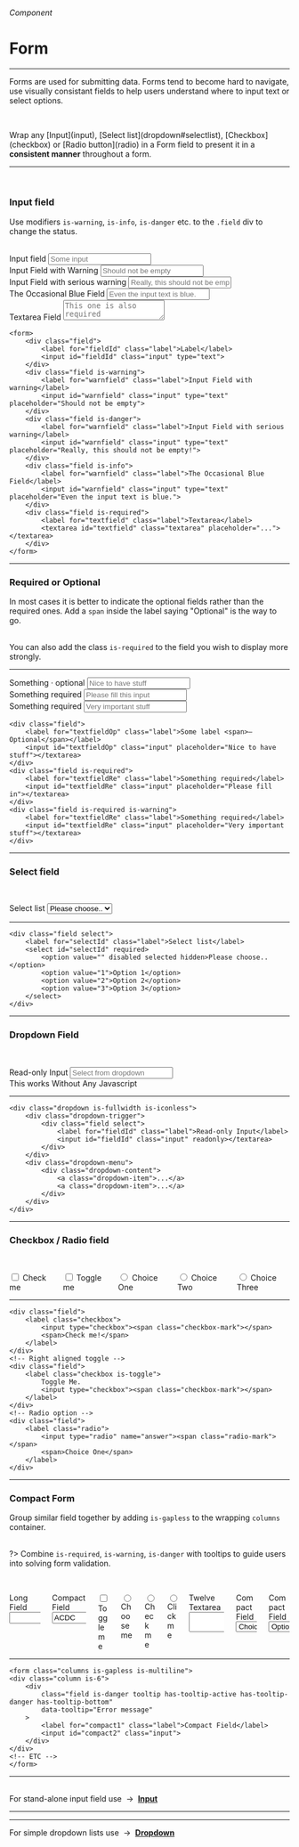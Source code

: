 <h6 class="is-uppercase is-dimmed has-text-weight-medium is-size-6 is-size-7-mobile">Component</h6>
<h1 class="title"><span class="is-size-2-mobile">Form</span></h1>
<hr class="is-visible is-size-3">
<p class="is-size-4 has-text-dark">
    <span class="has-text-weight-semibold">Forms</span> are used for submitting data. Forms tend to become hard to navigate, use visually consistant fields to help users understand where to input text or select options.
</p><br>
<p class="is-size-4 has-text-dark">Wrap any [Input](input), [Select list](dropdown#selectlist), [Checkbox](checkbox) or [Radio button](radio) in a Form field to present it in a <strong>consistent manner</strong> throughout a form.</p>
<hr class="is-visible is-size-3"><br>

<h3 class="title is-family-primary">Input field</h3>

Use modifiers `is-warning`, `is-info`, `is-danger` etc. to the `.field` div to change the status.

<br>

<form class="box is-raised has-background-white-bis is-large is-marginless is-radiusless-b" spellcheck="false" autocomplete="on" action="/action_page.php" method="get">
    <div class="field">
        <label for="email" class="label">Input field</label>
        <input id="email" name="email" class="input" type="text" placeholder="Some input">
    </div>
    <div class="field is-warning">
        <label for="warnfield" class="label">Input Field with Warning</label>
        <input id="warnfield" class="input" type="text" placeholder="Should not be empty">
    </div>
    <div class="field is-danger">
        <label for="dangerfield" class="label">Input Field with serious warning</label>
        <input id="dangerfield" class="input" type="text" placeholder="Really, this should not be empty!">
    </div>
    <div class="field is-info">
        <label for="infofield" class="label">The Occasional Blue Field</label>
        <input id="infofield" class="input" type="text" placeholder="Even the input text is blue.">
    </div>
    <div class="field is-required">
        <label for="textfield" class="label">Textarea Field</label>
        <textarea id="textfield" rows="2" class="textarea" placeholder="This one is also required"></textarea>
    </div>
</form>

    <form>
        <div class="field">
            <label for="fieldId" class="label">Label</label>
            <input id="fieldId" class="input" type="text">
        </div>
        <div class="field is-warning">
            <label for="warnfield" class="label">Input Field with warning</label>
            <input id="warnfield" class="input" type="text" placeholder="Should not be empty">
        </div>
        <div class="field is-danger">
            <label for="warnfield" class="label">Input Field with serious warning</label>
            <input id="warnfield" class="input" type="text" placeholder="Really, this should not be empty!">
        </div>
        <div class="field is-info">
            <label for="warnfield" class="label">The Occasional Blue Field</label>
            <input id="warnfield" class="input" type="text" placeholder="Even the input text is blue.">
        </div>
        <div class="field is-required">
            <label for="textfield" class="label">Textarea</label>
            <textarea id="textfield" class="textarea" placeholder="..."></textarea>
        </div>
    </form>
<hr class="is-visible is-size-1">
<h3 class="title is-family-primary">Required or Optional</h3>

In most cases it is better to indicate the optional fields rather than the required ones. Add a `span` inside the label saying "Optional" is the way to go.

<br>You can also add the class `is-required` to the field you wish to display more strongly.

<hr>

<div class="box is-raised has-background-white-bis is-medium is-marginless is-radiusless-b">
    <form class="columns">
        <div class="column is-4">
            <div class="field">
                <label for="textfieldOp" class="label">Something <span>· optional</span></label>
                <input id="textfieldOp" class="input" placeholder="Nice to have stuff"></textarea>
            </div>
        </div>
        <div class="column is-4">
            <div class="field is-required">
                <label for="textfieldRe" class="label">Something required</label>
                <input id="textfieldRe" class="input" placeholder="Please fill this input"></textarea>
            </div>
        </div>
        <div class="column is-4">
            <div class="field is-required is-warning">
                <label for="textfieldRe" class="label">Something required</label>
                <input id="textfieldRe" class="input" placeholder="Very important stuff"></textarea>
            </div>
        </div>
    </form>
</div>

    <div class="field">
        <label for="textfieldOp" class="label">Some label <span>– Optional</span></label>
        <input id="textfieldOp" class="input" placeholder="Nice to have stuff"></textarea>
    </div>
    <div class="field is-required">
        <label for="textfieldRe" class="label">Something required</label>
        <input id="textfieldRe" class="input" placeholder="Please fill in"></textarea>
    </div>
    <div class="field is-required is-warning">
        <label for="textfieldRe" class="label">Something required</label>
        <input id="textfieldRe" class="input" placeholder="Very important stuff"></textarea>
    </div>
<hr class="is-visible is-size-1">

<h3 class="title is-family-primary">Select field</h3>

<br><form class="box is-raised is-radiusless-b is-large is-marginless">
    <div class="field select is-warning">
        <label for="selectId" class="label">Select list</label>
        <select id="selectId" required>
            <option value="" disabled selected hidden>Please choose..</option>
            <option value="1">System</option>
            <option value="2">Select</option>
            <option value="3">List</option>
        </select>
    </div>
</form>
<hr class="is-marginless is-visible">

    <div class="field select">
        <label for="selectId" class="label">Select list</label>
        <select id="selectId" required>
            <option value="" disabled selected hidden>Please choose..</option>
            <option value="1">Option 1</option>
            <option value="2">Option 2</option>
            <option value="3">Option 3</option>
        </select>
    </div>
<hr class="is-visible is-size-1">

<h3 class="title is-family-primary">Dropdown Field</h3>

<br><form class="box is-raised has-background-white-bis is-large is-marginless is-radiusless-b">
    <div class="dropdown is-hoverable is-fullwidth is-iconless">
        <div class="dropdown-trigger">
            <div class="field select">
                <label for="dropFieldIn" class="label">Read-only Input</label>
                <input id="dropFieldIn" class="input" readonly placeholder="Select from dropdown"></textarea>
            </div>
        </div>
        <div class="dropdown-menu">
            <div class="dropdown-content">
                <a class="dropdown-item">This works</a>
                <a class="dropdown-item">Without</a>
                <a class="dropdown-item">Any</a>
                <a class="dropdown-item">Javascript</a>
            </div>
        </div>
    </div>
</form>
<hr class="is-visible is-marginless">

    <div class="dropdown is-fullwidth is-iconless">
        <div class="dropdown-trigger">
            <div class="field select">
                <label for="fieldId" class="label">Read-only Input</label>
                <input id="fieldId" class="input" readonly></textarea>
            </div>
        </div>
        <div class="dropdown-menu">
            <div class="dropdown-content">
                <a class="dropdown-item">...</a>
                <a class="dropdown-item">...</a>
            </div>
        </div>
    </div>
<hr class="is-visible is-size-1">

<h3 class="title is-family-primary">Checkbox / Radio field</h3>

<br><form class="box is-raised has-background-white-bis is-large is-marginless is-radiusless-b">
    <div class="columns is-multiline is-small">
        <div class="column is-6">
            <div class="field">
                <label class="checkbox">
                    <input type="checkbox"><span class="checkbox-mark"></span>
                    <span>Check me</span>
                </label>
            </div>
        </div>
        <div class="column is-6">
            <div class="field">
                <label class="checkbox is-toggle is-right">
                    <input type="checkbox"><span class="checkbox-mark"></span>
                    <span>Toggle me</span>
                </label>
            </div>
        </div>
        <div class="column is-one-third">
            <div class="field">
                <label class="radio">
                    <input type="radio" name="answer"><span class="radio-mark"></span>
                    <span>Choice One</span>
                </label>
            </div>
        </div>
        <div class="column is-one-third">
            <div class="field">
                <label class="radio">
                    <input type="radio" name="answer"><span class="radio-mark"></span>
                    <span>Choice Two</span>
                </label>
            </div>
        </div>
        <div class="column is-one-third">
            <div class="field">
                <label class="radio">
                    <input type="radio" name="answer"><span class="radio-mark"></span>
                    <span>Choice Three</span>
                </label>
            </div>
        </div>
    </div>
</form>
<hr class="is-marginless is-visible">

    <div class="field">
        <label class="checkbox">
            <input type="checkbox"><span class="checkbox-mark"></span>
            <span>Check me!</span>
        </label>
    </div>
    <!-- Right aligned toggle -->
    <div class="field">
        <label class="checkbox is-toggle">
            Toggle Me.
            <input type="checkbox"><span class="checkbox-mark"></span>
        </label>
    </div>
    <!-- Radio option -->
    <div class="field">
        <label class="radio">
            <input type="radio" name="answer"><span class="radio-mark"></span>
            <span>Choice One</span>
        </label>
    </div>
<hr class="is-visible is-size-1">

<h3 class="title is-family-primary">Compact Form</h3>

Group similar field together by adding `is-gapless` to the wrapping `columns` container.<br><br>

?> Combine `is-required`, `is-warning`, `is-danger` with tooltips to guide users into solving form validation.

<br><form class="box is-raised has-background-white-bis is-large is-marginless is-radiusless-b">
    <div class="columns is-gapless is-multiline">
        <div class="column is-9">
            <div class="field">
                <label for="compact1" class="label">Long Field</label>
                <input id="compact2" class="input"></input>
            </div>
        </div>
        <div class="column is-3">
            <div class="field has-radius-tr tooltip has-tooltip-active has-tooltip-danger is-danger has-tooltip-arrow has-tooltip-bottom" data-tooltip="Maximum 3 characters please">
                <label for="compact1" class="label">Compact Field</label>
                <input id="compact2" class="input has-radius-tr" value="ACDC"></input>
            </div>
        </div>
        <div class="column is-12">
            <div class="field">
                <label class="checkbox is-toggle is-right">
                    <input type="checkbox"><span class="checkbox-mark"></span>
                    <span>Toggle me</span>
                </label>
            </div>
        </div>
        <div class="column is-4">
            <div class="field">
                <label class="radio">
                    <input type="radio" name="compact-radio"><span class="radio-mark"></span>
                    <span>Choose me</span>
                </label>
            </div>
        </div>
        <div class="column is-4">
            <div class="field">
                <label class="radio">
                    <input type="radio" name="compact-radio"><span class="radio-mark"></span>
                    <span>Check me</span>
                </label>
            </div>
        </div>
        <div class="column is-4">
            <div class="field">
                <label class="radio">
                    <input type="radio" name="compact-radio"><span class="radio-mark"></span>
                    <span>Click me</span>
                </label>
            </div>
        </div>
        <div class="column is-12">
            <div class="field is-warning is-required">
                <label for="compact1" class="label">Twelve Textarea</label>
                <textarea id="compact2" class="textarea" rows="2"></textarea>
            </div>
        </div>
        <div class="column is-6">
            <div class="field select has-radius-bl">
                <label for="compact1" class="label">Compact Field</label>
                <select id="compact1" class="has-radius-bl">
                    <option value="1">Choice 1</option>
                    <option value="2">Choice 2</option>
                    <option value="3">Choice 3</option>
                </select>
            </div>
        </div>
        <div class="column is-6">
            <div class="field select">
                <label for="compact1" class="label">Compact Field</label>
                <select id="compact1">
                    <option value="1">Option A</option>
                    <option value="2">Option B</option>
                    <option value="3">Option C</option>
                </select>
            </div>
        </div>
    </div>
</form>
<hr class="is-marginless is-visible">

    <form class="columns is-gapless is-multiline">
    <div class="column is-6">
        <div
            class="field is-danger tooltip has-tooltip-active has-tooltip-danger has-tooltip-bottom"
            data-tooltip="Error message"
        >
            <label for="compact1" class="label">Compact Field</label>
            <input id="compact2" class="input">
        </div>
    </div>
    <!-- ETC -->
    </form>
<hr>
<br>

<div class="message is-info is-block">
    For stand-alone input field use &nbsp;→&nbsp; <a href="#/input" class="is-underlined"><strong>Input</strong></a>
    <hr class="is-marginless">
    <hr class="is-marginless">
    For simple dropdown lists use &nbsp;→&nbsp; <a href="#/dropdown" class="is-underlined"><strong>Dropdown</strong></a>
</div>